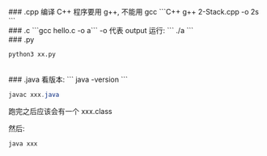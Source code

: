<br/>
### .cpp 
编译 C++ 程序要用 g++, 不能用 gcc  
```C++
g++ 2-Stack.cpp -o 2s
```

<br/>
### .c
```gcc hello.c -o a```
-o 代表 output
运行: ``` ./a ```

<br/>
### .py

```python
python3 xx.py
```

<br/>
### .java
看版本: ``` java -version ```

```java
javac xxx.java
```
跑完之后应该会有一个 xxx.class

然后:
```java 
java xxx
```


